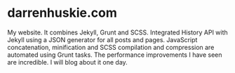 darrenhuskie.com
================

My website. It combines Jekyll, Grunt and SCSS. Integrated History API with Jekyll using a JSON generator for all posts and pages. JavaScript concatenation, minification and SCSS compilation and compression are automated using Grunt tasks. The performance improvements I have seen are incredible. I will blog about it one day.
